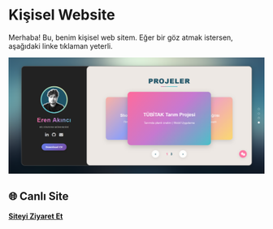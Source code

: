 # Kişisel Website 

Merhaba! Bu, benim kişisel web sitem. Eğer bir göz atmak istersen, aşağıdaki linke tıklaman yeterli.

![Site Önizleme](res/picture/clue.png)

## 🌐 Canlı Site
**[Siteyi Ziyaret Et](https://lawhoer.github.io/personal-website/)**
